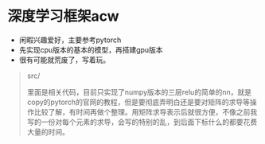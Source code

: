 # 深度学习框架acw

* 闲暇兴趣爱好，主要参考pytorch
* 先实现cpu版本的基本的模型，再搭建gpu版本
* 很有可能就荒废了，写着玩。

> src/
>
> ​	 里面是相关代码，目前只实现了numpy版本的三层relu的简单的nn，就是copy的pytorch的官网的教程，但是要彻底弄明白还是要对矩阵的求导等操作比较了解，有时间再做个整理。用矩阵求导表示后就很方便，不像之前我写的一份对每个元素的求导，会写的特别的乱，到后面下标什么的都要花费大量的时间。

